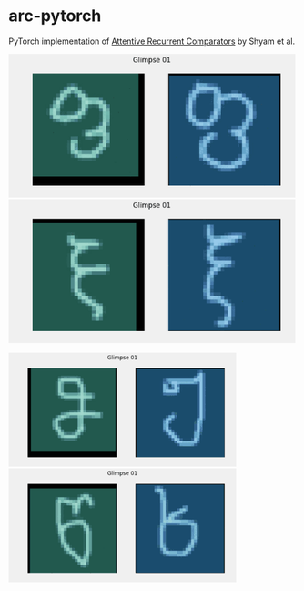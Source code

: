 # arc-pytorch
PyTorch implementation of [Attentive Recurrent Comparators](https://arxiv.org/abs/1703.00767) by Shyam et al.

![](visualization/16_4_4_256/sim1.gif) ![](visualization/16_4_4_256/sim2.gif)

![](visualization/16_4_4_256/dis1.gif) ![](visualization/16_4_4_256/dis2.gif)
